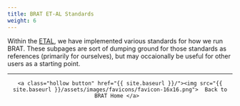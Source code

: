 ```yaml
---
title: BRAT ET-AL Standards
weight: 6
---
```


Within the [ETAL](http://etal.joewheaton.org), we have implemented various standards for how we run BRAT. These subpages are sort of dumping ground for those standards as references (primarily for ourselves), but may occaionally be useful for other users as a starting point. 

------
<div align="center">

	<a class="hollow button" href="{{ site.baseurl }}/"><img src="{{ site.baseurl }}/assets/images/favicons/favicon-16x16.png">  Back to BRAT Home </a>  

</div>